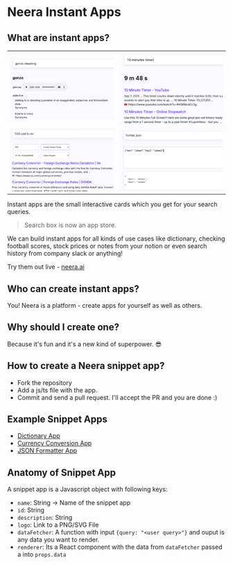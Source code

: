 # Neera Instant Apps

## What are instant apps?

|                                                                      |                                                                 |
| -------------------------------------------------------------------- | --------------------------------------------------------------- |
| <img  alt="snippetApp" src="./assets/readme/dictionary-example.png"> | <img  alt="snippetApp" src="./assets/readme/timer-example.png"> |
| <img  alt="snippetApp" src="./assets/readme/currency-example.png">   | <img  alt="snippetApp" src="./assets/readme/json-example.png">  |

Instant apps are the small interactive cards which you get for your search queries.

> Search box is now an app store.

We can build instant apps for all kinds of use cases like dictionary, checking football scores, stock prices or notes from your notion or even search history from company slack or anything!

Try them out live - [neera.ai](https://neera.ai)

## Who can create instant apps?

You! Neera is a platform - create apps for yourself as well as others.

## Why should I create one?

Because it's fun and it's a new kind of superpower. 😎

<!--
```sh
git clone ....
cd something
```
 -->

## How to create a Neera snippet app?

- Fork the repository
- Add a js/ts file with the app.
- Commit and send a pull request. I'll accept the PR and you are done :)

<!--- Insert a minute explainer --->

## Example Snippet Apps

- [Dictionary App](https://github.com/hargup/neera-snippet-apps/blob/master/src/SnippetApps/DictionaryApp.js)
- [Currency Conversion App](https://github.com/hargup/neera-snippet-apps/blob/master/src/SnippetApps/CurrencyConversionApp.js)
- [JSON Formatter App](https://github.com/Neera-AI/neera-snippet-apps/blob/master/src/SnippetApps/JSONFormatterApp.js)

## Anatomy of Snippet App

A snippet app is a Javascript object with following keys:

- `name`: String -> Name of the snippet app
- `id`: String
- `description`: String
- `logo`: Link to a PNG/SVG File
- `dataFetcher`: A function with input `{query: "<user query>"}` and ouput is any data you want to render.
- `renderer`: Its a React component with the data from `dataFetcher` passed a into `props.data`
